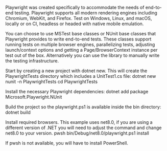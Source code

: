 Playwright was created specifically to accommodate the needs of end-to-end testing. Playwright supports all modern rendering engines including Chromium, WebKit, and Firefox. Test on Windows, Linux, and macOS, locally or on CI, headless or headed with native mobile emulation.

You can choose to use MSTest base classes or NUnit base classes that Playwright provides to write end-to-end tests. These classes support running tests on multiple browser engines, parallelizing tests, adjusting launch/context options and getting a Page/BrowserContext instance per test out of the box. Alternatively you can use the library to manually write the testing infrastructure.

Start by creating a new project with dotnet new. This will create the PlaywrightTests directory which includes a UnitTest1.cs file:
dotnet new nunit -n PlaywrightTests cd PlaywrightTests

Install the necessary Playwright dependencies:
dotnet add package Microsoft.Playwright.NUnit

Build the project so the playwright.ps1 is available inside the bin directory:
dotnet build

Install required browsers. This example uses net8.0, if you are using a different version of .NET you will need to adjust the command and change net8.0 to your version.
pwsh bin/Debug/net8.0/playwright.ps1 install

If pwsh is not available, you will have to install PowerShell.
